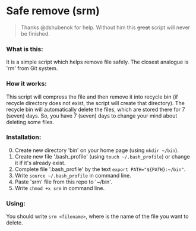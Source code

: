 # Safe remove (srm)

> Thanks @dshubenok for help. Without him this ~~great~~ script will never be finished.

### What is this:

It is a simple script which helps remove file safely. The closest analogue is 'rm' from Git system.

### How it works:

This script will compress the file and then remove it into recycle bin (if recycle directory does not exist, the script will create that directory). The recycle bin will automatically delete the files, which are stored there for 7 (seven) days. So, you have 7 (seven) days to change your mind about deleting some files.

### Installation:

0. Create new directory 'bin' on your home page (using `mkdir ~/bin`).
0. Create new file '.bash_profile' (using `touch ~/.bash_profile`) or change it if it's already exist. 
0. Complete file '.bash_profile' by the text `export PATH="${PATH}:~/bin"`.
0. Write `source ~/.bash_profile` in command line.
0. Paste 'srm' file from this repo to '~/bin'. 
0. Write `chmod +x srm` in command line.

### Using:

You should write `srm <filename>`, where <filename> is the name of the file you want to delete.
